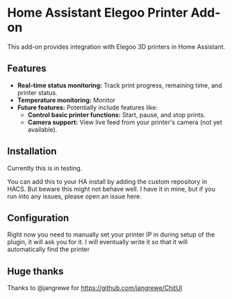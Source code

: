 # Home Assistant Elegoo Printer Add-on

This add-on provides integration with Elegoo 3D printers in Home Assistant.

## Features

- **Real-time status monitoring:** Track print progress, remaining time, and printer status.
- **Temperature monitoring:** Monitor
- **Future features:** Potentially include features like:
  - **Control basic printer functions:** Start, pause, and stop prints.
  - **Camera support:** View live feed from your printer's camera (not yet available).

## Installation

Currently this is in testing.

You can add this to your HA install by adding the custom repository in HACS. But beware this might not behave well. I have it in mine, but if you run into any issues, please open an issue here.

## Configuration

Right now you need to manually set your printer IP in during setup of the plugin, it will ask you for it.
I will eventually write it so that it will automatically find the printer

## Huge thanks

Thanks to @jangrewe for https://github.com/jangrewe/ChitUI
